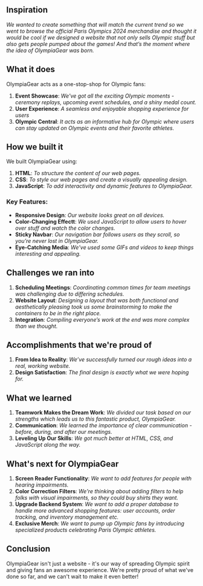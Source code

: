 ## Inspiration
_We wanted to create something that will match the current trend so we went to browse the official Paris Olympics 2024 merchandise and thought it would be cool if we designed a website that not only sells Olympic stuff but also gets people pumped about the games! And that’s the moment where the idea of OlympiaGear was born._

## What it does
OlympiaGear acts as a one-stop-shop for Olympic fans:
1. **Event Showcase**: 
_We've got all the exciting Olympic moments - ceremony replays, upcoming event schedules, and a shiny medal count._
2. **User Experience**: 
_A seamless and enjoyable shopping experience for users_
3. **Olympic Central**: 
_It acts as an informative hub for Olympic where users can stay updated on Olympic events and their favorite athletes._

## How we built it
We built OlympiaGear using:
1. **HTML**: 
_To structure the content of our web pages._
2. **CSS**: 
_To style our web pages and create a visually appealing design._
3. **JavaScript**: 
_To add interactivity and dynamic features to OlympiaGear._

### Key Features:
- **Responsive Design**: 
_Our website looks great on all devices._
- **Color-Changing Effectt**: 
_We used JavaScript to allow users to hover over stuff and watch the color changes._
- **Sticky Navbar**: 
_Our navigation bar follows users as they scroll, so you’re never lost in OlympiaGear._
- **Eye-Catching Media**: 
_We’ve used some GIFs and videos to keep things interesting and appealing._

## Challenges we ran into
1. **Scheduling Meetings**: 
_Coordinating common times for team meetings was challenging due to differing schedules._
2. **Website Layout**: 
_Designing a layout that was both functional and aesthetically pleasing took us some brainstorming to make the containers to be in the right place._
3. **Integration**: 
_Compiling everyone’s work at the end was more complex than we thought._

## Accomplishments that we're proud of
1. **From Idea to Reality**: 
_We’ve successfully turned our rough ideas into a real, working website._
2. **Design Satisfaction**: 
_The final design is exactly what we were hoping for._

## What we learned
1. **Teamwork Makes the Dream Work**: 
_We divided our task based on our strengths which leads us to this fantastic product, OlympiaGear._
2. **Communication**: 
_We learned the importance of clear communication - before, during, and after our meetings._
3. **Leveling Up Our Skills**: 
_We got much better at HTML, CSS, and JavaScript along the way._

## What's next for OlympiaGear
1. **Screen Reader Functionality**: 
_We want to add features for people with hearing impairments._
2. **Color Correction Filters**: 
_We're thinking about adding filters to help folks with visual impairments, so they could buy shirts they want._
3. **Upgrade Backend System**: 
_We want to add a proper database to handle more advanced shopping features: user accounts, order tracking, and inventory management etc._
4. **Exclusive Merch**: 
_We want to pump up Olympic fans by introducing specialized products celebrating Paris Olympic athletes._

## Conclusion
OlympiaGear isn't just a website - it's our way of spreading Olympic spirit and giving fans an awesome experience. We're pretty proud of what we've done so far, and we can't wait to make it even better!
